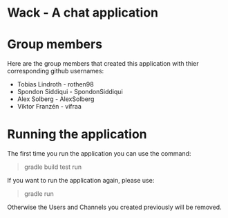 # Wack - A chat application

# Group members

Here are the group members that created this application with thier corresponding github usernames:

* Tobias Lindroth - rothen98
* Spondon Siddiqui - SpondonSiddiqui
* Alex Solberg - AlexSolberg
* Viktor Franzén - vifraa

# Running the application

The first time you run the application you can use the command:
> gradle build test run

If you want to run the application again, please use: 
> gradle run

Otherwise the Users and Channels you created previously will be removed.

